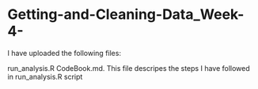 # Getting-and-Cleaning-Data_Week-4-

I have uploaded the following files:

run_analysis.R
CodeBook.md. This file descripes the steps I have followed in run_analysis.R script 
